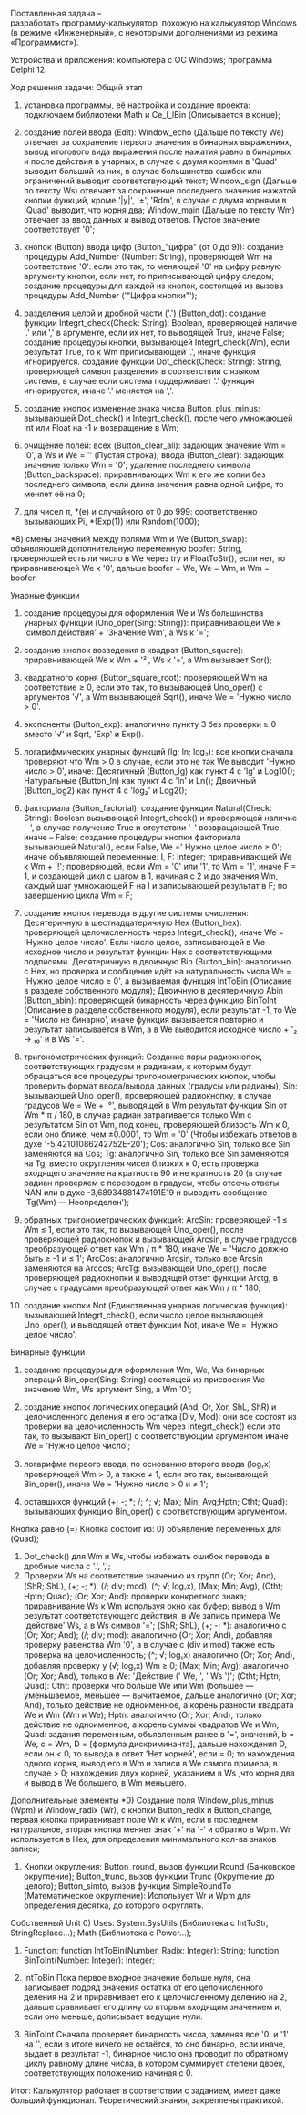 Поставленная задача –  
разработать программу-калькулятор, похожую на калькулятор Windows (в режиме «Инженерный», с некоторыми дополнениями из режима «Программист»). 

Устройства и приложения:
компьютера с ОС Windows; 
программа Delphi 12. 

Ход решения задачи: 
Общий этап 
1) установка программы, её настройка и создание проекта: 
подключаем библиотеки Math и Ce_l_lBin (Описывается в конце); 

2) создание полей ввода (Edit): 
Window_echo (Дальше по тексту We) 
отвечает за сохранение первого значения в бинарных выражениях, вывод итогового вида выражения после нажатия равно в бинарных и после действия в унарных; в случае с двумя корнями в 'Quad' выводит больший из них, в случае большинства ошибок или ограничений выводит соответствующий текст; 
Window_sign (Дальше по тексту Ws) 
отвечает за сохранение последнего значения нажатой кнопки функций, кроме '|y|', '±', 'Rdm', в случае с двумя корнями в 'Quad' выводит, что корня два; 
Window_main (Дальше по тексту Wm) 
отвечает за ввод данных и вывод ответов. Пустое значение соответствует '0'; 

3) кнопок (Button) ввода цифр (Button_"цифра" (от 0 до 9)): 
создание процедуры Add_Number (Number: String), 
проверяющей Wm на соответствие '0': если это так, то меняющей '0' на цифру равную аргументу кнопки, если нет, то приписывающей цифру следом; 
создание процедуры для каждой из кнопок, 
состоящей из вызова процедуры Add_Number ('"Цифра кнопки"'); 

4) разделения целой и дробной части ('.') (Button_dot): 
создание функции Integrt_check(Check: String): Boolean, 
проверяющей наличие '.' или ',' в аргументе, если их нет, то выводящей True, иначе False; 
создание процедуры кнопки, 
вызывающей Integrt_check(Wm), если результат True, то к Wm приписывающей '.', иначе функция игнорируется. 
создание функции Dot_check(Check: String): String, 
проверяющей символ разделения в соответствии с языком системы, в случае если система поддерживает '.' функция игнорируется, иначе '.' меняется на ','. 

5) создание кнопок изменение знака числа Button_plus_minus: 
вызывающей Dot_check() и Integrt_check(), после чего умножающей Int или Float на -1 и возвращение в Wm; 

6) очищение полей: 
всех (Button_clear_all): 
задающих значение Wm = '0', а Ws и We = '' (Пустая строка); 
ввода (Button_clear): 
задающих значение только Wm = '0'; 
удаление последнего символа (Button_backspace): 
приравнивающих Wm к его же копии без последнего символа, если длина значения равна одной цифре, то меняет её на 0; 

7) для чисел π, *(e) и случайного от 0 до 999: 
соответственно вызывающих Pi, *(Exp(1)) или Random(1000); 

*8) смены значений между полями Wm и We (Button_swap): 
объявляющей дополнительную переменную boofer: String, проверяющей есть ли число в We через try и FloatToStr(), если нет, то приравнивающей We к '0', дальше boofer = We, We = Wm, и Wm = boofer. 



Унарные функции 
1) создание процедуры для оформления We и Ws большинства унарных функций (Uno_oper(Sing: String)): 
приравнивающей We к 'символ действия' + 'Значение Wm', а Ws к '='; 

2) создание кнопок возведения в квадрат (Button_square): 
приравнивающей We к Wm + '²', Ws к '=', а Wm вызывает Sqr(); 

3) квадратного корня (Button_square_root): 
проверяющей Wm на соответствие ≥ 0, если это так, то вызывающей Uno_oper() с аргументов '√', а Wm вызывающей Sqrt(), иначе We = 'Нужно число > 0'. 

4) экспоненты (Button_exp): 
аналогично пункту 3 без проверки ≥ 0 вместо '√' и Sqrt, 'Exp' и Exp(). 

5) логарифмических унарных функций (lg; ln; log₂): 
все кнопки сначала проверяют что Wm > 0 в случае, если это не так We выводит 'Нужно число > 0', иначе: 
Десятичный (Button_lg) как пункт 4 с  'lg' и Log10(); 
Натуральные (Button_ln) как пункт 4 с  'ln' и Ln(); 
Двоичный (Button_log2) как пункт 4 с  'log₂' и Log2(); 

6) факториала (Button_factorial): 
создание функции Natural(Check: String): Boolean 
вызывающей Integrt_check() и проверяющей наличие '-', в случае получение True и отсутствии '-' возвращающей True, иначе – False; 
создание процедуры кнопки факториала   
вызывающей Natural(), если False, We  =' Нужно целое число ≥ 0'; иначе объявляющей переменные: I, F: Integer; приравнивающей We к Wm + '!'; проверяющей, если Wm = '0' или '1', то Wm =  '1', иначе F = 1, и создающей цикл с шагом в 1, начиная с 2 и до значения Wm, каждый шаг умножающей F на I и записывающей результат в F; по завершению цикла Wm = F; 

7) создание кнопок перевода в другие системы счисления: 
Десятеричную в шестнадцатеричную Hex (Button_hex): 
проверяющей целочисленность через Integrt_check(), иначе We = 'Нужно целое число'. Если число целое, записывающей в We исходное число и результат функции Hex с соответствующими подписями. 
Десятеричную в двоичную Bin (Button_bin): 
аналогично с Hex, но проверка и сообщение идёт на натуральность числа We = 'Нужно целое число ≥ 0', а вызываемая функция IntToBin (Описание в разделе собственного модуля); 
Двоичную в десятеричную Abin (Button_abin): 
проверяющей бинарность через функцию BinToInt (Описание в разделе собственного модуля), если результат -1, то We = 'Число не бинарно', иначе функция вызывается повторно и результат записывается в Wm, а в We выводится исходное число + '₂ -> ₁₀' и в Ws '='. 

8) тригонометрических функций: 
Создание пары радиокнопок, соответствующих градусам и радианам, 
к которым будут обращаться все процедуры тригонометрических кнопок, чтобы проверить формат ввода/вывода данных (градусы или радианы); 
Sin: 
вызывающей Uno_oper(), проверяющей радиокнопку, в случае градусов We = We + '°', выводящей в Wm результат функции Sin от Wm * π / 180, в случае радиан затрагивается только Wm с результатом Sin от Wm, под конец, проверяющей близость Wm к 0, если оно ближе, чем ±0.0001, то Wm = '0' (Чтобы избежать ответов в духе '-5,42101086242752E-20'); 
Cos: 
аналогично Sin, только все Sin заменяются на Cos; 
Tg: 
аналогично Sin, только все Sin заменяются на Tg, вместо округления чисел близких к 0, есть проверка входящего значение на кратность 90 и не кратность 20 (в случае радиан проверяем с переводом в градусы, чтобы отсечь ответы NAN или в духе -3,68934881474191E19 и выводить сообщение  'Tg(Wm)  — Неопределен'); 

9) обратных тригонометрических функций: 
ArcSin: 
проверяющей -1 ≤ Wm ≤ 1, если это так, то вызывающей Uno_oper(), после проверяющей радиокнопок и вызывающей Arcsin, в случае градусов преобразующей ответ как Wm / π * 180, иначе We = 'Число должно быть ≥ -1 и ≤ 1'; 
ArcCos: 
аналогично Arcsin, только все Arcsin заменяются на Arccos; 
ArcTg: 
вызывающей Uno_oper(), после проверяющей радиокнопки и выводящей ответ функции Arctg, в случае с градусами преобразующей ответ как Wm / π * 180;  

10) создание кнопки Not (Единственная унарная логическая функция): 
вызывающей Integrt_check(), если число целое вызывающей Uno_oper(), и выводящей ответ функции Not, иначе We = 'Нужно целое число'. 



Бинарные функции 
1) создание процедуры для оформления Wm, We, Ws бинарных операций 
Bin_oper(Sing: String) 
состоящей из присвоения We значение Wm, Ws аргумент Sing, а Wm '0'; 

2) создание кнопок логических операций (And, Or, Xor, ShL, ShR) и целочисленного деления и его остатка (Div, Mod): 
они все состоят из проверки на целочисленность Wm через Integrt_check() если это так, то вызывают Bin_oper() с соответствующим аргументом иначе We = 'Нужно целое число'; 

3) логарифма первого ввода, по основанию второго ввода (logᵧx) 
проверяющей Wm > 0, а также ≠ 1, если это так, вызывающей Bin_oper(), иначе We = 'Нужно число > 0 и ≠ 1'; 

4) оставшихся функций (+; -; *; /; ^; √; Max; Min; Avg;Hptn; Ctht; Quad): 
вызывающих функцию Bin_oper() с соответствующим аргументом. 



Кнопка равно (=) 
Кнопка состоит из: 
0) объявление переменных для (Quad); 
1) Dot_check() для Wm и Ws, чтобы избежать ошибок перевода в дробные числа с '.', ','; 
2) Проверки Ws на соответствие значению из групп (Or; Xor; And), (ShR; ShL), (+; -; *), (/; div; mod), (^; √; logᵧx), (Max; Min; Avg), (Ctht; Hptn; Quad); 
(Or; Xor; And): 
проверки конкретного знака; приравнивание Ws к Wm используя окно как буфер; вывод в Wm результат соответствующего действия, в We запись примера We 'действие' Ws, а в Ws символ '='; 
(ShR; ShL), (+; -; *): 
аналогично с (Or; Xor; And); 
(/; div; mod): 
аналогично (Or; Xor; And), добавляя проверку равенства Wm '0', а в случае с (div и mod) также есть проверка на целочисленность; 
(^; √; logᵧx) 
аналогично (Or; Xor; And), добавляя проверку у (√; logᵧx) Wm ≥ 0; 
(Max; Min; Avg): 
аналогично (Or; Xor; And), только в We: 'Действие (' We, ', ' Ws ')'; 
(Ctht; Hptn; Quad): 
Ctht: проверки что больше We или Wm (большее — уменьшаемое, меньшее — вычитаемое, дальше аналогично (Or; Xor; And), только действие не одноименное, а корень разности квадрата We и Wm (Wm и We); 
Hptn: аналогично (Or; Xor; And), только действие не одноименное, а корень суммы квадратов We и Wm; 
Quad: задания переменным, объявленным ранее в '=', значений, b = We, c = Wm, D = [формула дискриминанта], дальше нахождения D, если он < 0, то вывода в ответ 'Нет корней', если = 0; то нахождения одного корня, вывод его в Wm и записи в We самого примера, в случае > 0; нахождения двух корней, указанием в Ws ,что корня два и вывод в We большего, в Wm меньшего. 



Дополнительные элементы 
*0) Создание поля Window_plus_minus (Wpm) и Window_radix (Wr), с кнопки Button_redix и Button_change, первая кнопка приравнивает поле Wr к Wm, если в последнем натуральное, вторая кнопка меняет знак '+' на '-' и обратно в Wpm. Wr используется в Hex, для определения минимального кол-ва знаков записи; 

1) Кнопки округления: 
Button_round, вызов функции Round (Банковское округление); 
Button_trunc, вызов функции Trunc (Округление до целого); 
Button_simto, вызов функции SimpleRoundTo (Математическое округление): 
Использует Wr и Wpm для определения десятка, до которого округлять. 



Собственный Unit 
0) Uses: 
System.SysUtils (Библиотека с IntToStr, StringReplace...); 
Math (Библиотека с Power...); 

1) Function: 
function IntToBin(Number, Radix: Integer): String; 
function BinToInt(Number: Integer): Integer; 

2) IntToBin
Пока первое входное значение больше нуля, она записывает подряд значения остатка от его целочисленного деления на 2 и приравнивает его к целочисленному делению на 2, дальше сравнивает его длину со вторым входящим значением и, если оно меньше, дописывает ведущие нули. 

3) BinToInt 
Сначала проверяет бинарность числа, заменяя все '0' и '1' на '', если в итоге ничего не остаётся, то оно бинарно, если иначе, выдает в результат -1, бинарное число она проводит по обратному циклу равному длине числа, в котором суммирует степени двоек, соответствующих положению начиная с 0.   



Итог: 
Калькулятор работает в соответствии с заданием, имеет даже больший функционал. Теоретический знания, закреплены практикой. 
